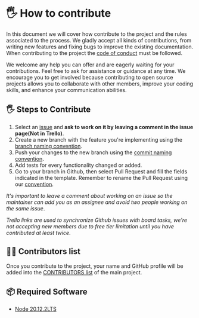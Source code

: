 # 🖐️ How to contribute

In this document we will cover how contribute to the project and the rules associated to the process. We gladly accept all kinds of contributions, from writing new features and fixing bugs to improve the existing documentation. When contributing to the project the [code of conduct](CODE_OF_CONDUCT.md) must be followed.

We welcome any help you can offer and are eagerly waiting for your contributions.
Feel free to ask for assistance or guidance at any time. We encourage you to get involved because contributing to open source projects allows you to collaborate with other members,
improve your coding skills, and enhance your communication abilities.

## 🖐️ Steps to Contribute

1. Select an [issue](https://github.com/AntonioMrtz/SpotifyElectron_Web/issues) and **ask to work on it by leaving a comment in the issue page(Not in Trello)**.
2. Create a new branch with the feature you're implementing using the [branch naming convention](https://antoniomrtz.github.io/SpotifyElectron_Web/docs/developer/Git-Convention/).
3. Push your changes to the new branch using the [commit naming convention](https://antoniomrtz.github.io/SpotifyElectron_Web/docs/CONTRIBUTING/).
4. Add tests for every functionality changed or added.
5. Go to your branch in Github, then select Pull Request and fill the fields indicated in the template. Remember to rename the Pull Request using our [convention](https://antoniomrtz.github.io/SpotifyElectron_Web/docs/developer/Git-Convention/).

_It's important to leave a comment about working on an issue so the maintainer can add you as an assignee and avoid two people working on the same issue_.

_Trello links are used to synchronize Github issues with board tasks, we're not accepting new members due to free tier limitation until you have contributed at least twice_.
## 🙍‍♂️ Contributors list

Once you contribute to the project, your name and GitHub profile will be added into the [CONTRIBUTORS list](https://github.com/AntonioMrtz/SpotifyElectron/blob/master/docs/CONTRIBUTORS.md) of the main project.

## 📦 Required Software

- [Node 20.12.2LTS](https://nodejs.org/en/download/package-manager)
